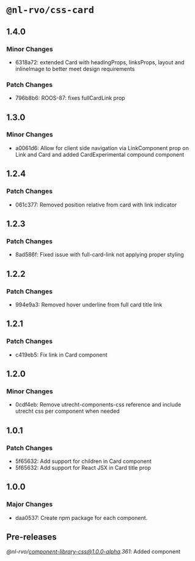 # `@nl-rvo/css-card`

## 1.4.0

### Minor Changes

- 6318a72: extended Card with headingProps, linksProps, layout and inlineImage to better meet design requirements

### Patch Changes

- 796b8b6: ROOS-87: fixes fullCardLink prop

## 1.3.0

### Minor Changes

- a0061d6: Allow for client side navigation via LinkComponent prop on Link and Card and added CardExperimental compound component

## 1.2.4

### Patch Changes

- 061c377: Removed position relative from card with link indicator

## 1.2.3

### Patch Changes

- 8ad586f: Fixed issue with full-card-link not applying proper styling

## 1.2.2

### Patch Changes

- 994e9a3: Removed hover underline from full card title link

## 1.2.1

### Patch Changes

- c419eb5: Fix link in Card component

## 1.2.0

### Minor Changes

- 0cdf4eb: Remove utrecht-components-css reference and include utrecht css per component when needed

## 1.0.1

### Patch Changes

- 5f65632: Add support for children in Card component
- 5f65632: Add support for React JSX in Card title prop

## 1.0.0

### Major Changes

- daa0537: Create npm package for each component.

## Pre-releases

_@nl-rvo/component-library-css@1.0.0-alpha.361_:
Added component
